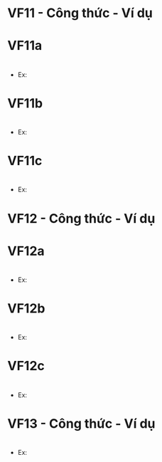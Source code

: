 # VF11 - Công thức - Ví dụ
# VF11a
#
- Ex: 
# VF11b
#
- Ex: 
# VF11c
#
- Ex: 

# VF12 - Công thức - Ví dụ
# VF12a
#
- Ex: 
# VF12b
#
- Ex: 
# VF12c
#
- Ex: 

# VF13  - Công thức - Ví dụ
# 
- Ex: 

